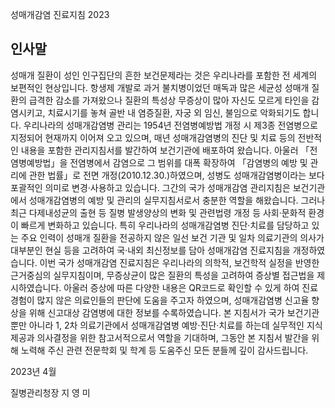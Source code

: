 성매개감염 진료지침 2023

## 인사말

성매개 질환이 성인 인구집단의 흔한 보건문제라는 것은 우리나라를 포함한 전 세계의 보편적인 현상입니다. 항생제 개발로 과거 불치병이었던 매독과 많은 세균성 성매개 질환의 급격한 감소를 가져왔으나 질환의 특성상 무증상이 많아 자신도 모르게 타인을 감염시키고, 치료시기를 놓쳐 골반 내 염증질환, 자궁 외 임신, 불임으로 악화되기도 합니다.
우리나라의 성매개감염병 관리는 1954년 전염병예방법 개정 시 제3종 전염병으로 지정되어 현재까지 이어져 오고 있으며, 매년 성매개감염병의 진단 및 치료 등의 전반적인 내용을 포함한 관리지침서를 발간하여 보건기관에 배포하여 왔습니다. 아울러 「전염병예방법」을 전염병에서 감염으로 그 범위를 대폭 확장하여 「감염병의 예방 및 관리에 관한 법률」로 전면 개정(2010.12.30.)하였으며, 성병도 성매개감염병이라는 보다 포괄적인 의미로 변경·사용하고 있습니다.
그간의 국가 성매개감염 관리지침은 보건기관에서 성매개감염병의 예방 및 관리의 실무지침서로서 충분한 역할을 해왔습니다. 그러나 최근 다제내성균의 출현 등 질병 발생양상의 변화 및 관련법령 개정 등 사회·문화적 환경이 빠르게 변화하고 있습니다. 특히 우리나라의 성매개감염병 진단·치료를 담당하고 있는 주요 인력이 성매개 질환을 전공하지 않은 일선 보건 기관 및 일차 의료기관의 의사가 대부분인 현실 등을 고려하여 국·내외 최신정보를 담아 성매개감염 진료지침을 개정하였습니다.
이번 국가 성매개감염 진료지침은 우리나라의 의학적, 보건학적 실정을 반영한 근거중심의 실무지침이며, 무증상균이 많은 질환의 특성을 고려하여 증상별 접근법을 제시하였습니다.
아울러 증상에 따른 다양한 내용은 QR코드로 확인할 수 있게 하여 진료경험이 많지 않은 의료인들의 판단에 도움을 주고자 하였으며, 성매개감염병 신고율 향상을 위해 신고대상 감염병에 대한 정보를 수록하였습니다.
본 지침서가 국가 보건기관 뿐만 아니라 1, 2차 의료기관에서 성매개감염병 예방·진단·치료를 하는데 실무적인 지식제공과 의사결정을 위한 참고서적으로서 역할을 기대하며, 그동안 본 지침서 발간을 위해 노력해 주신 관련 전문학회 및 학계 등 도움주신 모든 분들께 깊이 감사드립니다.

2023년 4월

질병관리청장 지 영 미